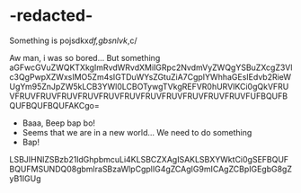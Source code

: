 # -redacted-
Something is pojsdkx*df,gbsnlvk*,c/




Aw man, i was so bored... 
But something aGFwcGVuZWQKTXkgImRvdWRvdXMiIGRpc2NvdmVyZWQgYSBuZXcgZ3Vlc3QgPwpXZWxsIMO5Zm4sIGTDuWYsZGtuZiA7CgpIYWhhaGEsIEdvb2RieWUgYm95ZnJpZW5kLCB3YWl0LCBOTywgTVkgREFVR0hURVIKCi0gQkVFRUVFRUVFRUVFRUVFRUVFRUVFRUVFRUVFRUVFRUVFRUVFRUVFUFBQUFBQUFBQUFBQUFAKCgo=

- Baaa, Beep bap bo!
- Seems that we are in a new world... We need to do something
- Bap!

LSBJIHNlZSBzb21ldGhpbmcuLi4KLSBCZXAgISAKLSBXYWktCi0gSEFBQUFBQUFMSUNDQ08gbmlraSBzaWlpCgplIG4gZCAgIG9mICAgZCBpIGEgbG8gZyB1IGUg
